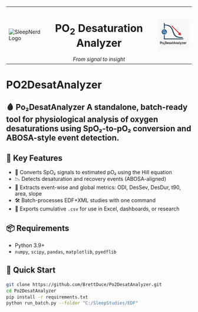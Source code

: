 <table width="100%">
  <tr>
    <td align="left" width="20%">
      <img src="docs/sleepnerd_logo.png" alt="SleepNerd Logo" width="120"/>
    </td>
    <td align="center" width="60%">
      <h1>PO<sub>2</sub> Desaturation Analyzer</h1>
      <em>From signal to insight</em>
    </td>
    <td align="right" width="20%">
      <img src="docs/logo.png" alt="logo" width="120"/>
    </td>
  </tr>
</table>

# PO2DesatAnalyzer
## 🩸 Po₂DesatAnalyzer  A standalone, batch-ready tool for physiological analysis of oxygen desaturations using SpO₂-to-pO₂ conversion and ABOSA-style event detection.

## 🔬 Key Features

- 🧠 Converts SpO₂ signals to estimated pO₂ using the Hill equation
- 📉 Detects desaturation and recovery events (ABOSA-aligned)
- 🧪 Extracts event-wise and global metrics: ODI, DesSev, DesDur, t90, area, slope
- 🛠️ Batch-processes EDF+XML studies with one command
- 📁 Exports cumulative `.csv` for use in Excel, dashboards, or research

## 📦 Requirements

- Python 3.9+
- `numpy`, `scipy`, `pandas`, `matplotlib`, `pyedflib`

## 🚀 Quick Start

```bash
git clone https://github.com/BrettDuce/Po2DesatAnalyzer.git
cd Po2DesatAnalyzer
pip install -r requirements.txt
python run_batch.py --folder "C:/SleepStudies/EDF"
